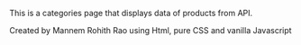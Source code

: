 This is a categories page that displays data of products from API.

Created by Mannem Rohith Rao using Html, pure CSS and vanilla Javascript
